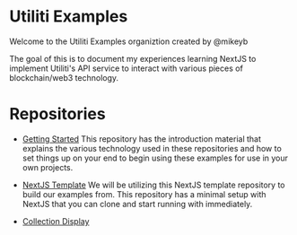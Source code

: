 # Utiliti Examples

Welcome to the Utiliti Examples organiztion created by @mikeyb

The goal of this is to document my experiences learning NextJS to implement Utiliti's API service to interact with various pieces of blockchain/web3 technology.

# Repositories

-   [Getting Started](https://github.com/utiliti-examples/Getting-Started)
    This repository has the introduction material that explains the various technology used in these repositories and how to set things up on your end to begin using these examples for use in your own projects.

-   [NextJS Template](https://github.com/utiliti-examples/nextjs-template)
    We will be utilizing this NextJS template repository to build our examples from. This repository has a minimal setup with NextJS that you can clone and start running with immediately.

-   [Collection Display](https://github.com/utiliti-examples/collection-display)

